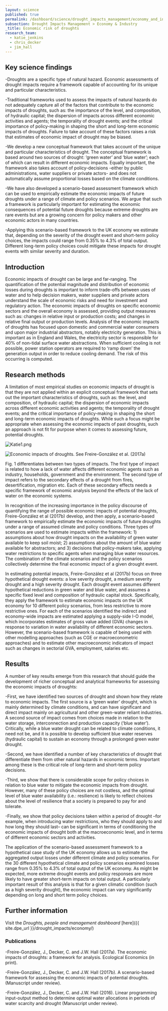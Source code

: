 ```yaml
---
layout: science
published: true
permalink: /dashboard/science/drought_impacts_management/economy_and_industry/erd/
subsection: Drought Impacts Management > Economy & Industry
_title: Economic risk of droughts
research_team:
  - katie_jenkins
  - chris_decker
  - jim_hall
---
```


## Key science findings

-Droughts are a specific type of natural hazard. Economic assessments of drought impacts require a framework capable of accounting for its unique and particular characteristics. 

-Traditional frameworks used to assess the impacts of natural hazards do not adequately capture all of the factors that contribute to the economic impacts of droughts, such as: the importance of the level, and composition, of hydraulic capital; the dispersion of impacts across different economic activities and agents; the temporality of drought events; and the critical importance of policy-making in shaping the short and long-term economic impacts of droughts. Failure to take account of these factors raises a risk that estimates of economic impact of drought may be biased.

-We develop a new conceptual framework that takes account of the unique and particular characteristics of drought. The conceptual framework is based around two sources of drought: ‘green water’ and ‘blue water’; each of which can result in different economic impacts. Equally important, the framework also takes account of policy-decisions -either by public administrations, water suppliers or private actors- and does not automatically assume proportional losses based on the climate conditions.

-We have also developed a scenario-based assessment framework which can be used to empirically estimate the economic impacts of future droughts under a range of climate and policy scenarios. We argue that such a framework is particularly important for estimating the economic consequences of potential future droughts because extreme droughts are rare events but are a growing concern for policy makers and other economic actors in many countries. 

-Applying this scenario-based framework to the UK economy we estimate that, depending on the severity of the drought event and short-term policy choices, the impacts could range from 0.35% to 4.3% of total output.  Different long-term policy choices could mitigate these impacts for drought events with similar severity and duration. 

## Introduction

Economic impacts of drought can be large and far-ranging. The quantification of the potential magnitude and distribution of economic losses during droughts is important to inform trade-offs between uses of water and to help decision makers, water suppliers and private actors understand the scale of economic risks and need for investment and regulatory action. The economic impacts of droughts on specific economic sectors and the overall economy is assessed, providing output measures such as: changes in relative input or production costs; and changes in relative final output or production levels. Analysis of the economic impacts of droughts has focused upon domestic and commercial water consumers and upon major industrial abstractors, notably electricity generation. This is important as in England and Wales, the electricity sector is responsible for 40% of non-tidal surface water abstractions. When sufficient cooling is not possible, power station operators are required to ‘ramp down’ the generation output in order to reduce cooling demand. The risk of this occurring is computed.

## Research methods

A limitation of most empirical studies on economic impacts of drought is that they are not applied within an explicit conceptual framework that sets out the important characteristics of droughts, such as: the level, and composition, of hydraulic capital; the dispersion of economic impacts across different economic activities and agents; the temporality of drought events; and the critical importance of policy-making in shaping the short and long-term economic impacts of droughts.  While such a focus might be appropriate when assessing the economic impacts of past droughts, such an approach is not fit for purpose when it comes to assessing future, potential droughts. 

![Katie1.png]({{site.baseurl}}/assets/img/Katie1.png)

![Economic impacts of droughts. See Freire-González et al. (2017a)]({{site.baseurl}}/assets/img/Katie1.png)

Fig. 1 differentiates between two types of impacts. The first type of impact is related to how a lack of water affects different economic agents such as industry, households, government and the environment. The second type of impact refers to the secondary effects of a drought from fires, desertification, migration etc. Each of these secondary effects needs a specific framework of economic analysis beyond the effects of the lack of water on the economic systems. 

In recognition of the increasing importance in the policy discourse of quantifying the range of possible economic impacts of potential droughts,  Freire-González et al (2017b) develop, and then apply, a scenario-based framework to empirically estimate the economic impacts of future droughts under a range of assumed climate and policy conditions.  Three types of scenarios are used to estimate impacts within the framework: 1) assumptions about how drought impacts on the availability of green water available to keep soil moist; 2) assumptions about the amount of blue water available for abstractors; and 3) decisions that policy-makers take, applying water restrictions to specific agents when managing blue water resources. The combination of the climate scenarios and the policy scenarios collectively determine the final economic impact of a given drought event. 

In estimating potential impacts, Freire-González et al (2017b) focus on three hypothetical drought events: a low severity drought, a medium severity drought and a high severity drought. Each drought event assumes different hypothetical reductions in green water and blue water, and assumes a specific fixed level and composition of hydraulic capital stock. Specifically, they apply the framework to estimate economic impacts on the UK economy for 10 different policy scenarios, from less restrictive to more restrictive ones. For each of the scenarios identified the indirect and economy-wide impacts are estimated applying a supply-side I-O model, which incorporates estimates of gross value added (GVA) changes in response to variation in water availability of different economic sectors.  However, the scenario-based framework is capable of being used with other modelling approaches (such as CGE or macroeconometric approaches) and to estimate other macroeconomic indicators of impact such as changes in sectorial GVA, employment, salaries etc.

## Results

A number of key results emerge from this research that should guide the development of richer conceptual and analytical frameworks for assessing the economic impacts of droughts: 

-First, we have identified two sources of drought and shown how they relate to economic impacts. The first source is a ‘green water’ drought, which is mainly determined by climate conditions, and can have significant and direct impact mainly on agricultural and other green-water reliant industries. A second source of impact comes from choices made in relation to the water storage, interconnection and production capacity (‘blue water’). Critically, while a blue water drought can be related to climate conditions, it need not be, and it is possible to develop sufficient blue water reserves (hydraulic capital) to sustain an economy through a prolonged green water drought.

-Second, we have identified a number of key characteristics of drought that differentiate them from other natural hazards in economic terms. Important among these is the critical role of long-term and short-term policy decisions. 

-Third, we show that there is considerable scope for policy choices in relation to blue water to mitigate the economic impacts from drought. However, many of these policy choices are not costless, and the optimal level of blue water availability (i.e.: resilience) is likely to reflect choices about the level of resilience that a society is prepared to pay for and tolerate. 

-Finally, we show that policy decisions taken within a period of drought –for example, when introducing water restrictions, who they should apply to and how long they should last– can be significant in terms of conditioning the economic impacts of drought both at the macroeconomic level, and in terms of different economic sectors and activities.

The application of the scenario-based assessment framework to a hypothetical case study of the UK economy allows us to estimate the aggregated output losses under different climate and policy scenarios. For the 30 different hypothetical climate and policy scenarios examined losses range from 0.35% to 4.3% of total output of the UK economy. As might be expected, more extreme drought events and policy responses are more likely to have greater short-term impacts on total output.  A particularly important result of this analysis is that for a given climatic condition (such as a high severity drought), the economic impact can vary significantly depending on long and short term policy choices. 

## Further information

Visit the _Droughts, people and management dashboard_ [here]({{ site.dpe_url }}/drought_impacts/economy/)

### Publications
-Freire-González, J., Decker, C. and J.W. Hall (2017a). The economic impacts of droughts: a framework for analysis. Ecological Economics (in print).

-Freire-González, J., Decker, C. and J.W. Hall (2017b). A scenario-based framework for assessing the economic impacts of potential droughts. (Manuscript under review).

-Freire-González, J., Decker, C. and J.W. Hall (2016). Linear programming input-output method to determine optimal water allocations in periods of water scarcity and drought (Manuscript under review).

